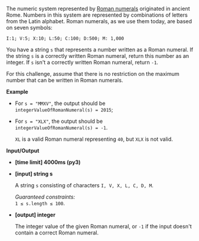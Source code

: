 <div class="markdown"><p>The numeric system represented by <a href="https://en.wikipedia.org/wiki/Roman_numerals">Roman numerals</a> originated in ancient Rome. Numbers in this system are represented by combinations of letters from the Latin alphabet. Roman numerals, as we use them today, are based on seven symbols:</p>
<p><code>I:1; V:5; X:10; L:50; C:100; D:500; M: 1,000</code></p>
<p>You have a string <code>s</code> that represents a number written as a Roman numeral. If the string <code>s</code> is a correctly written Roman numeral, return this number as an integer. If <code>s</code> isn't a correctly written Roman numeral, return <code>-1</code>.</p>
<p>For this challenge, assume that there is no restriction on the maximum number that can be written in Roman numerals.</p>
<p><strong>Example</strong></p>
<ul>
<li>
<p>For <code>s = "MMXV"</code>, the output should be<br>
<code>integerValueOfRomanNumeral(s) = 2015</code>;</p>
</li>
<li>
<p>For <code>s = "XLX"</code>, the output should be<br>
<code>integerValueOfRomanNumeral(s) = -1</code>.</p>
<p><code>XL</code> is a valid Roman numeral representing <code>40</code>, but <code>XLX</code> is not valid.</p>
</li>
</ul>
<p><strong>Input/Output</strong></p>
<ul>
<li><strong>[time limit] 4000ms (py3)</strong></li>
</ul>
<ul>
<li>
<p><strong>[input] string s</strong></p>
<p>A string <code>s</code> consisting of characters <code>I, V, X, L, C, D, M</code>.</p>
<p><em>Guaranteed constraints:</em><br>
<code>1 ≤ s.length ≤ 100</code>.</p>
</li>
<li>
<p><strong>[output] integer</strong></p>
<p>The integer value of the given Roman numeral, or <code>-1</code> if the input doesn't contain a correct Roman numeral.</p>
</li>
</ul>
</div>